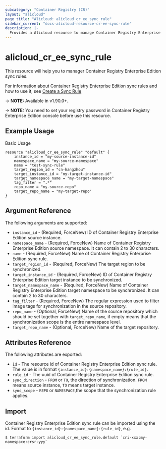 ```yaml
---
subcategory: "Container Registry (CR)"
layout: "alicloud"
page_title: "Alicloud: alicloud_cr_ee_sync_rule"
sidebar_current: "docs-alicloud-resource-cr-ee-sync-rule"
description: |-
  Provides a Alicloud resource to manage Container Registry Enterprise Edition sync rules.
---
```


# alicloud\_cr\_ee\_sync\_rule

This resource will help you to manager Container Registry Enterprise Edition sync rules.

For information about Container Registry Enterprise Edition sync rules and how to use it, see [Create a Sync Rule](https://www.alibabacloud.com/help/doc-detail/145280.htm)

-> **NOTE:** Available in v1.90.0+.

-> **NOTE:** You need to set your registry password in Container Registry Enterprise Edition console before use this resource.

## Example Usage

Basic Usage

```
resource "alicloud_cr_ee_sync_rule" "default" {
	instance_id = "my-source-instance-id"
	namespace_name = "my-source-namespace"
	name = "test-sync-rule"
	target_region_id = "cn-hangzhou"
	target_instance_id = "my-target-instance-id"
	target_namespace_name = "my-target-namespace"
	tag_filter = ".*"
	repo_name = "my-source-repo"
	target_repo_name = "my-target-repo"
}
```

## Argument Reference

The following arguments are supported:

* `instance_id` - (Required, ForceNew) ID of Container Registry Enterprise Edition source instance.
* `namespace_name` - (Required, ForceNew) Name of Container Registry Enterprise Edition source namespace. It can contain 2 to 30 characters.
* `name` - (Required, ForceNew) Name of Container Registry Enterprise Edition sync rule.
* `target_region_id` - (Required, ForceNew) The target region to be synchronized.
* `target_instance_id` - (Required, ForceNew) ID of Container Registry Enterprise Edition target instance to be synchronized.
* `target_namespace_name` - (Required, ForceNew) Name of Container Registry Enterprise Edition target namespace to be synchronized. It can contain 2 to 30 characters.
* `tag_filter` - (Required, ForceNew) The regular expression used to filter image tags for synchronization in the source repository.
* `repo_name` - (Optional, ForceNew) Name of the source repository which should be set together with `target_repo_name`, if empty means that the synchronization scope is the entire namespace level.
* `target_repo_name` - (Optional, ForceNew) Name of the target repository.

## Attributes Reference

The following attributes are exported:

* `id` - The resource id of Container Registry Enterprise Edition sync rule. The value is in format `{instance_id}:{namespace_name}:{rule_id}`.
* `rule_id` - The uuid of Container Registry Enterprise Edition sync rule.
* `sync_direction` - `FROM` or `TO`, the direction of synchronization. `FROM` means source instance, `TO` means target instance.
* `sync_scope` - `REPO` or `NAMESPACE`,the scope that the synchronization rule applies.

## Import

Container Registry Enterprise Edition sync rule can be imported using the id. Format to `{instance_id}:{namespace_name}:{rule_id}`, e.g.

```
$ terraform import alicloud_cr_ee_sync_rule.default `cri-xxx:my-namespace:crsr-yyy`
```
